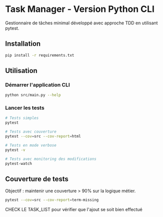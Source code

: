 # Task Manager - Version Python CLI

Gestionnaire de tâches minimal développé avec approche TDD en utilisant pytest.

## Installation

```bash
pip install -r requirements.txt
```

## Utilisation

### Démarrer l'application CLI
```bash
python src/main.py --help
```

### Lancer les tests
```bash
# Tests simples
pytest

# Tests avec couverture
pytest --cov=src --cov-report=html

# Tests en mode verbose
pytest -v

# Tests avec monitoring des modifications
pytest-watch
```

## Couverture de tests

Objectif : maintenir une couverture > 90% sur la logique métier.

```bash
pytest --cov=src --cov-report=term-missing
```

CHECK LE TASK_LIST pour vérifier que l'ajout se soit bien effectué
